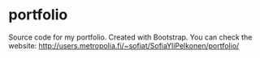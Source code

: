 # portfolio
Source code for my portfolio. Created with Bootstrap.
You can check the website: http://users.metropolia.fi/~sofiat/SofiaYliPelkonen/portfolio/
